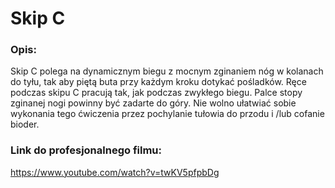 # Skip C

### Opis:
Skip C polega na dynamicznym biegu z mocnym zginaniem nóg w kolanach do tyłu, tak aby piętą buta przy każdym kroku dotykać pośladków. Ręce podczas skipu C pracują tak, jak podczas zwykłego biegu. Palce stopy zginanej nogi powinny być zadarte do góry. Nie wolno ułatwiać sobie wykonania tego ćwiczenia przez pochylanie tułowia do przodu i /lub cofanie bioder.

### Link do profesjonalnego filmu:
https://www.youtube.com/watch?v=twKV5pfpbDg
